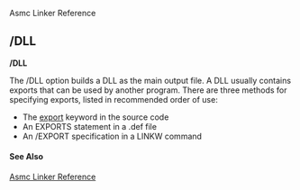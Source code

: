 Asmc Linker Reference

## /DLL

**/DLL**

The /DLL option builds a DLL as the main output file. A DLL usually contains exports that can be used by another program. There are three methods for specifying exports, listed in recommended order of use:

- The [export](../../directive/proc.md) keyword in the source code
- An EXPORTS statement in a .def file
- An /EXPORT specification in a LINKW command

#### See Also

[Asmc Linker Reference](readme.md)
